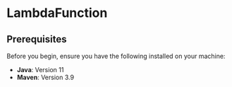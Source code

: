 # LambdaFunction

## Prerequisites

Before you begin, ensure you have the following installed on your machine:

- **Java**: Version 11
- **Maven**: Version 3.9

